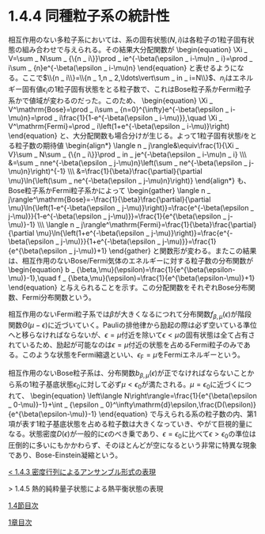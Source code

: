 # 1.4.4 同種粒子系の統計性
相互作用のない多粒子系においては、系の固有状態$(N,i)$は各粒子の1粒子固有状態の組み合わせで与えられる。その結果大分配関数が
	\begin{equation}
		\Xi _ V=\sum _ N\sum _ {\\{n _ i\\}}\prod _ ie^{-\beta(\epsilon _ i-\mu)n _ i}=\prod _ i\sum _ {n}e^{-\beta(\epsilon _ i-\mu)n}
	\end{equation}
と表せるようになる。ここで$\\{n _ i\\}=\\{n _ 1,n _ 2,\ldots\vert\sum _ in _ i=N\\}$、$n _ i$はエネルギー固有値$\epsilon _ i$の1粒子固有状態をとる粒子数で、これはBose粒子系かFermi粒子系かで値域が変わるのだった。このため、
	\begin{equation}
		\Xi _ V^\mathrm{Bose}=\prod _ i\sum _ {n=0}^{\infty}e^{-\beta(\epsilon _ i-\mu)n}=\prod _ i\frac{1}{1-e^{-\beta(\epsilon _ i-\mu)}},\quad 
		\Xi _ V^\mathrm{Fermi}=\prod _ i\left(1+e^{-\beta(\epsilon _ i-\mu)}\right)
	\end{equation}
と、大分配関数も場合分けが生じる。よって1粒子固有状態$i$をとる粒子数の期待値
	\begin{align\*}
		\langle n _ j\rangle&\equiv\frac{1}{\Xi _ V}\sum _ N\sum _ {\\{n _ i\\}}\prod _ in _ je^{-\beta(\epsilon _ i-\mu)n _ i} \\\\\\
		&=\sum _ nne^{-\beta(\epsilon _ j-\mu)n}\left(\sum _ ne^{-\beta(\epsilon _ j-\mu)n}\right)^{-1} \\\\\\
		&=\frac{1}{\beta}\frac{\partial}{\partial \mu}\ln{\left(\sum _ ne^{-\beta(\epsilon _ j-\mu)n}\right)}
	\end{align\*}
も、Bose粒子系かFermi粒子系かによって
	\begin{gather}
		\langle n _ j\rangle^\mathrm{Bose}=-\frac{1}{\beta}\frac{\partial}{\partial \mu}\ln{\left(1-e^{-\beta(\epsilon _ j-\mu)}\right)}=\frac{e^{-\beta(\epsilon _ j-\mu)}}{1-e^{-\beta(\epsilon _ j-\mu)}}=\frac{1}{e^{\beta(\epsilon _ j-\mu)}-1} \\\\\\
		\langle n _ j\rangle^\mathrm{Fermi}=\frac{1}{\beta}\frac{\partial}{\partial \mu}\ln{\left(1+e^{-\beta(\epsilon _ j-\mu)}\right)}=\frac{e^{-\beta(\epsilon _ j-\mu)}}{1+e^{-\beta(\epsilon _ j-\mu)}}=\frac{1}{e^{\beta(\epsilon _ j-\mu)}+1}
	\end{gather}
と関数形が変わる。またこの結果は、相互作用のないBose/Fermi気体のエネルギーに対する粒子数の分布関数が
	\begin{equation}
		b _ {\beta,\mu}(\epsilon)=\frac{1}{e^{\beta(\epsilon-\mu)}-1},\quad f _ {\beta,\mu}(\epsilon)=\frac{1}{e^{\beta(\epsilon-\mu)}+1}
	\end{equation}
と与えられることを示す。この分配関数をそれぞれBose分布関数、Fermi分布関数という。

相互作用のないFermi粒子系では$\beta$が大きくなるにつれて分布関数$f _ {\beta,\mu}(\epsilon)$が階段関数$\Theta(\mu-\epsilon)$に近づいていく。Pauliの排他律から励起の際は必ず空いている準位へと移らなければならないが、$\epsilon=\mu$付近を除いて$\epsilon<\mu$の固有状態は全て占有されているため、励起が可能なのは$\epsilon=\mu$付近の状態を占めるFermi粒子のみである。このような状態をFermi縮退といい、$\epsilon _ \mathrm{F}=\mu$をFermiエネルギーという。
			
相互作用のないBose粒子系は、分布関数$b _ {\beta,\mu}(\epsilon)$が正でなければならないことから系の1粒子基底状態$\epsilon _ 0$に対して必ず$\mu<\epsilon _ 0$が満たされる。$\mu=\epsilon _ 0$に近づくにつれて、
	\begin{equation}
		\left\langle N\right\rangle=\frac{1}{e^{\beta(\epsilon _ 0-\mu)}-1}+\int _ {\epsilon _ 0}^\infty\mathrm{d}\epsilon\,\frac{D(\epsilon)}{e^{\beta(\epsilon-\mu)}-1}
	\end{equation}
で与えられる系の粒子数の内、第1項が表す1粒子基底状態を占める粒子数は大きくなっていき、やがて巨視的量になる。状態密度$D(\epsilon)$が一般的に$\epsilon$のべき乗であり、$\epsilon=\epsilon _ 0$に比べて$\epsilon>\epsilon _ 0$の準位は圧倒的に多いにもかかわらず、そのほとんどが空になるという非常に特異な現象であり、Bose-Einstein凝縮という。

[\< 1.4.3 密度行列によるアンサンブル形式の表現](https://pr440.github.io/manybody-qm/Sec1-4-3)

\> 1.4.5 熱的純粋量子状態による熱平衡状態の表現

[1.4節目次](https://pr440.github.io/manybody-qm/Sec1-4)

[1章目次](https://pr440.github.io/manybody-qm/Chap1)
